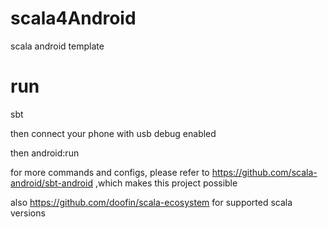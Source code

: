 # scala4Android
scala android template

# run

sbt

then connect your phone with usb debug enabled

then android:run

for more commands and configs, please refer to https://github.com/scala-android/sbt-android ,which makes this project possible

also https://github.com/doofin/scala-ecosystem for supported scala versions 
